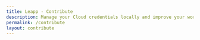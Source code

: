 ```yaml
---
title: Leapp - Contribute
description: Manage your Cloud credentials locally and improve your workflow with the only open-source desktop app you’ll ever need.
permalink: /contribute
layout: contribute
---
```

